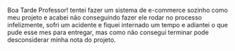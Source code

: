 Boa Tarde Professor! tentei fazer um sistema de e-commerce sozinho como meu projeto e acabei não conseguindo fazer ele rodar no processo infelizmente, sofri um acidente e fiquei internado um tempo e adiantei o que pude esse mes para entregar, mas como não consegui terminar pode desconsiderar minha nota do projeto.
